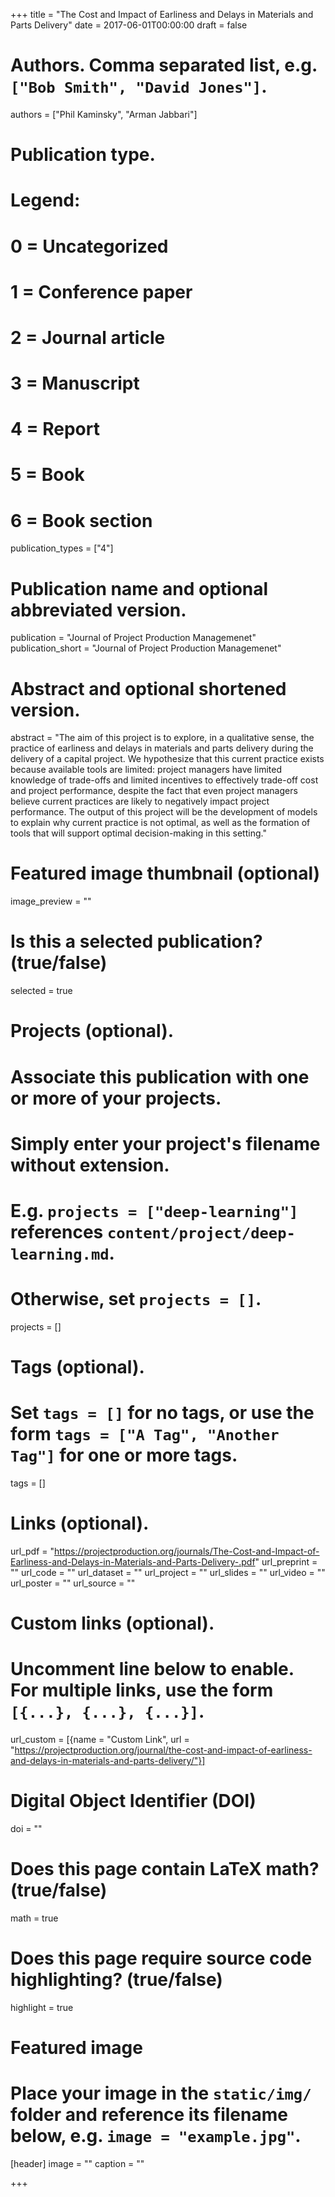 +++
title = "The Cost and Impact of Earliness and Delays in Materials and Parts Delivery"
date = 2017-06-01T00:00:00
draft = false

# Authors. Comma separated list, e.g. `["Bob Smith", "David Jones"]`.
authors = ["Phil Kaminsky", "Arman Jabbari"]

# Publication type.
# Legend:
# 0 = Uncategorized
# 1 = Conference paper
# 2 = Journal article
# 3 = Manuscript
# 4 = Report
# 5 = Book
# 6 = Book section
publication_types = ["4"]

# Publication name and optional abbreviated version.
publication = "Journal of Project Production Managemenet"
publication_short = "Journal of Project Production Managemenet"

# Abstract and optional shortened version.
abstract = "The aim of this project is to explore, in a qualitative sense, the practice of earliness and delays in materials and parts delivery during the delivery of a capital project. We hypothesize that this current practice exists because available tools are limited: project managers have limited knowledge of trade-offs and limited incentives to effectively trade-off cost and project performance, despite the fact that even project managers believe current practices are likely to negatively impact project performance. The output of this project will be the development of models to explain why current practice is not optimal, as well as the formation of tools that will support optimal decision-making in this setting."

# Featured image thumbnail (optional)
image_preview = ""

# Is this a selected publication? (true/false)
selected = true

# Projects (optional).
#   Associate this publication with one or more of your projects.
#   Simply enter your project's filename without extension.
#   E.g. `projects = ["deep-learning"]` references `content/project/deep-learning.md`.
#   Otherwise, set `projects = []`.
projects = []

# Tags (optional).
#   Set `tags = []` for no tags, or use the form `tags = ["A Tag", "Another Tag"]` for one or more tags.
tags = []

# Links (optional).
url_pdf = "https://projectproduction.org/journals/The-Cost-and-Impact-of-Earliness-and-Delays-in-Materials-and-Parts-Delivery-.pdf"
url_preprint = ""
url_code = ""
url_dataset = ""
url_project = ""
url_slides = ""
url_video = ""
url_poster = ""
url_source = ""

# Custom links (optional).
#   Uncomment line below to enable. For multiple links, use the form `[{...}, {...}, {...}]`.
url_custom = [{name = "Custom Link", url = "https://projectproduction.org/journal/the-cost-and-impact-of-earliness-and-delays-in-materials-and-parts-delivery/"}]

# Digital Object Identifier (DOI)
doi = ""

# Does this page contain LaTeX math? (true/false)
math = true

# Does this page require source code highlighting? (true/false)
highlight = true

# Featured image
# Place your image in the `static/img/` folder and reference its filename below, e.g. `image = "example.jpg"`.
[header]
image = ""
caption = ""

+++


